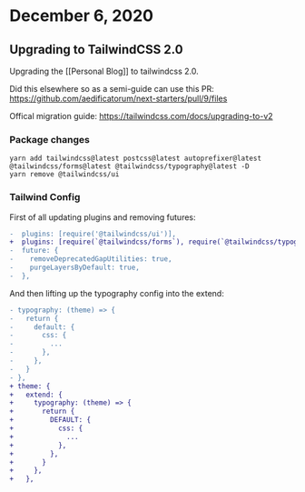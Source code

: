# December 6, 2020

## Upgrading to TailwindCSS 2.0

Upgrading the [[Personal Blog]] to tailwindcss 2.0.

Did this elsewhere so as a semi-guide can use this PR: https://github.com/aedificatorum/next-starters/pull/9/files

Offical migration guide: https://tailwindcss.com/docs/upgrading-to-v2

### Package changes

```shell
yarn add tailwindcss@latest postcss@latest autoprefixer@latest @tailwindcss/forms@latest @tailwindcss/typography@latest -D
yarn remove @tailwindcss/ui
```

### Tailwind Config

First of all updating plugins and removing futures:

```diff
-  plugins: [require('@tailwindcss/ui')],
+  plugins: [require(`@tailwindcss/forms`), require(`@tailwindcss/typography`)],
-  future: {
-    removeDeprecatedGapUtilities: true,
-    purgeLayersByDefault: true,
-  },
```

And then lifting up the typography config into the extend:

```diff
- typography: (theme) => {
-   return {
-     default: {
-       css: {
-         ...
-       },
-     },
-   }
- },
+ theme: {
+   extend: {
+     typography: (theme) => {
+       return {
+         DEFAULT: {
+           css: {
+             ...
+           },
+         },
+       }
+     },
+   },
```
